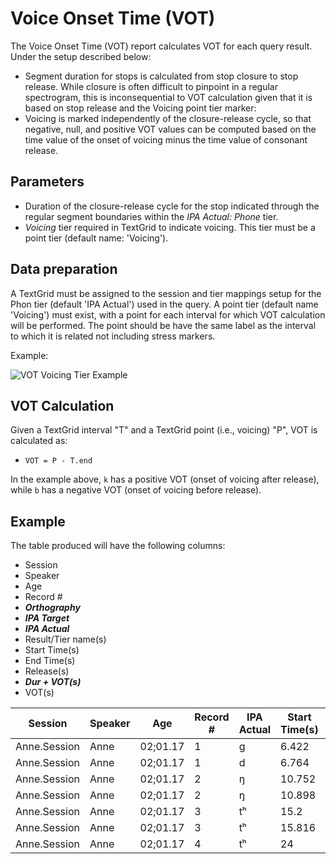 # Voice Onset Time (VOT)

The Voice Onset Time (VOT) report calculates VOT for each query result. Under the setup described below:
 * Segment duration for stops is calculated from stop closure to stop release. While closure is often difficult to pinpoint in a regular spectrogram, this is inconsequential to VOT calculation given that it is based on stop release and the Voicing point tier marker:
 * Voicing is marked independently of the closure-release cycle, so that negative, null, and positive VOT values can be computed based on the time value of the onset of voicing minus the time value of consonant release.

## Parameters

 * Duration of the closure-release cycle for the stop indicated through the regular segment boundaries within the *IPA Actual: Phone* tier. 
 * *Voicing* tier required in TextGrid to indicate voicing. This tier must be a point tier (default name: 'Voicing'). 

## Data preparation

A TextGrid must be assigned to the session and tier mappings setup for the Phon tier (default 'IPA Actual') used in the query. A point tier (default name 'Voicing') must exist, with a point for each interval for which VOT calculation will be performed.  The point should be have the same label as the interval to which it is related not including stress markers.

Example:

![VOT Voicing Tier Example](../images/Example-VOTTierSetup.png)

## VOT Calculation

Given a TextGrid interval "T" and a TextGrid point (i.e., voicing) "P", VOT is calculated as:
 
 * ```VOT = P - T.end```
 
In the example above, ```k``` has a positive VOT (onset of voicing after release), while ```b``` has a negative VOT (onset of voicing before release).

## Example

The table produced will have the following columns:

 * Session
 * Speaker
 * Age
 * Record #
 * ***Orthography***
 * ***IPA Target***
 * ***IPA Actual***
 * Result/Tier name(s)
 * Start Time(s)
 * End Time(s)
 * Release(s)
 * ***Dur + VOT(s)***
 * VOT(s)

| Session | Speaker | Age | Record # | IPA Actual | Start Time(s) | End Time(s) | Release(s) | Dur + VOT(s) | VOT(s) |
| --- | --- | --- | --- | --- | --- | --- | --- | --- | --- |
| Anne.Session | Anne | 02;01.17 | 1 | ɡ | 6.422 | 6.568 | 6.543 | 0.121 | -0.025 |
| Anne.Session | Anne | 02;01.17 | 1 | d | 6.764 | 6.882 | 6.915 | 0.151 | 0.033 |
| Anne.Session | Anne | 02;01.17 | 2 | ŋ | 10.752 | 10.898 | 10.925 | 0.173 | 0.027 |
| Anne.Session | Anne | 02;01.17 | 2 | ŋ | 10.898 | 11.057 | 10.996 | 0.098 | -0.061 |
| Anne.Session | Anne | 02;01.17 | 3 | tʰ | 15.2 | 15.398 | 15.272 | 0.072 | -0.126 |
| Anne.Session | Anne | 02;01.17 | 3 | tʰ | 15.816 | 16.067 | 15.914 | 0.099 | -0.152 |
| Anne.Session | Anne | 02;01.17 | 4 | tʰ | 24 | 24.22 | 24.07 | 0.071 | -0.149 |
